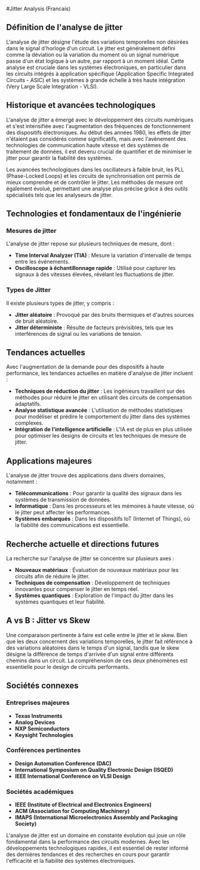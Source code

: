 #Jitter Analysis (Francais)

## Définition de l'analyse de jitter

L'analyse de jitter désigne l'étude des variations temporelles non désirées dans le signal d'horloge d'un circuit. Le jitter est généralement défini comme la déviation ou la variation du moment où un signal numérique passe d'un état logique à un autre, par rapport à un moment idéal. Cette analyse est cruciale dans les systèmes électroniques, en particulier dans les circuits intégrés à application spécifique (Application Specific Integrated Circuits - ASIC) et les systèmes à grande échelle à très haute intégration (Very Large Scale Integration - VLSI).

## Historique et avancées technologiques

L'analyse de jitter a émergé avec le développement des circuits numériques et s'est intensifiée avec l'augmentation des fréquences de fonctionnement des dispositifs électroniques. Au début des années 1980, les effets de jitter n'étaient pas considérés comme significatifs, mais avec l'avènement des technologies de communication haute vitesse et des systèmes de traitement de données, il est devenu crucial de quantifier et de minimiser le jitter pour garantir la fiabilité des systèmes.

Les avancées technologiques dans les oscillateurs à faible bruit, les PLL (Phase-Locked Loops) et les circuits de synchronisation ont permis de mieux comprendre et de contrôler le jitter. Les méthodes de mesure ont également évolué, permettant une analyse plus précise grâce à des outils spécialisés tels que les analyseurs de jitter.

## Technologies et fondamentaux de l'ingénierie

### Mesures de jitter

L'analyse de jitter repose sur plusieurs techniques de mesure, dont :

- **Time Interval Analyzer (TIA)** : Mesure la variation d'intervalle de temps entre les événements.
- **Oscilloscope à échantillonnage rapide** : Utilisé pour capturer les signaux à des vitesses élevées, révélant les fluctuations de jitter.

### Types de Jitter

Il existe plusieurs types de jitter, y compris :

- **Jitter aléatoire** : Provoqué par des bruits thermiques et d'autres sources de bruit aléatoire.
- **Jitter déterministe** : Résulte de facteurs prévisibles, tels que les interférences de signal ou les variations de tension.

## Tendances actuelles

Avec l'augmentation de la demande pour des dispositifs à haute performance, les tendances actuelles en matière d'analyse de jitter incluent :

- **Techniques de réduction du jitter** : Les ingénieurs travaillent sur des méthodes pour réduire le jitter en utilisant des circuits de compensation adaptatifs.
- **Analyse statistique avancée** : L'utilisation de méthodes statistiques pour modéliser et prédire le comportement du jitter dans des systèmes complexes.
- **Intégration de l'intelligence artificielle** : L'IA est de plus en plus utilisée pour optimiser les designs de circuits et les techniques de mesure de jitter.

## Applications majeures

L'analyse de jitter trouve des applications dans divers domaines, notamment :

- **Télécommunications** : Pour garantir la qualité des signaux dans les systèmes de transmission de données.
- **Informatique** : Dans les processeurs et les mémoires à haute vitesse, où le jitter peut affecter les performances.
- **Systèmes embarqués** : Dans les dispositifs IoT (Internet of Things), où la fiabilité des communications est essentielle.

## Recherche actuelle et directions futures

La recherche sur l'analyse de jitter se concentre sur plusieurs axes :

- **Nouveaux matériaux** : Évaluation de nouveaux matériaux pour les circuits afin de réduire le jitter.
- **Techniques de compensation** : Développement de techniques innovantes pour compenser le jitter en temps réel.
- **Systèmes quantiques** : Exploration de l'impact du jitter dans les systèmes quantiques et leur fiabilité.

## A vs B : Jitter vs Skew

Une comparaison pertinente à faire est celle entre le jitter et le skew. Bien que les deux concernent des variations temporelles, le jitter fait référence à des variations aléatoires dans le temps d'un signal, tandis que le skew désigne la différence de temps d'arrivée d'un signal entre différents chemins dans un circuit. La compréhension de ces deux phénomènes est essentielle pour le design de circuits performants.

## Sociétés connexes

### Entreprises majeures

- **Texas Instruments**
- **Analog Devices**
- **NXP Semiconductors**
- **Keysight Technologies**

### Conférences pertinentes

- **Design Automation Conference (DAC)**
- **International Symposium on Quality Electronic Design (ISQED)**
- **IEEE International Conference on VLSI Design**

### Sociétés académiques

- **IEEE (Institute of Electrical and Electronics Engineers)**
- **ACM (Association for Computing Machinery)**
- **IMAPS (International Microelectronics Assembly and Packaging Society)**

L'analyse de jitter est un domaine en constante évolution qui joue un rôle fondamental dans la performance des circuits modernes. Avec les développements technologiques rapides, il est essentiel de rester informé des dernières tendances et des recherches en cours pour garantir l'efficacité et la fiabilité des systèmes électroniques.